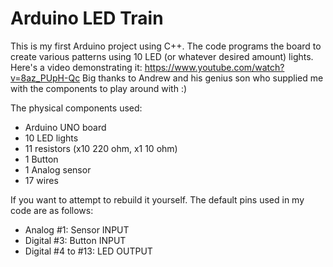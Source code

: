 # Arduino LED Train

This is my first Arduino project using C++. The code programs the board to create various patterns using 10 LED (or whatever desired amount) lights. Here's a video demonstrating it: https://www.youtube.com/watch?v=8az_PUpH-Qc
Big thanks to Andrew and his genius son who supplied me with the components to play around with :)

The physical components used:
  - Arduino UNO board
  - 10 LED lights
  - 11 resistors (x10 220 ohm, x1 10 ohm)
  - 1 Button
  - 1 Analog sensor
  - 17 wires
  
If you want to attempt to rebuild it yourself. The default pins used in my code are as follows:
  - Analog #1: Sensor INPUT
  - Digital #3: Button INPUT
  - Digital #4 to #13: LED OUTPUT
